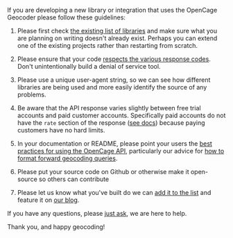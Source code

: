 If you are developing a new library or integration that uses the OpenCage Geocoder please follow these guidelines:

1. Please first check [the existing list of libraries](https://geocoder.opencagedata.com/code) and make sure what you are planning on writing doesn't already exist. Perhaps you can extend one of the existing projects rather than restarting from scratch.

2. Please ensure that your code [respects the various response codes](https://geocoder.opencagedata.com/api#codes). Don't unintentionally build a denial of service tool.

3. Please use a unique user-agent string, so we can see how different libraries are being used and more easily identify the source of any problems. 

4. Be aware that the API response varies slightly between free trial accounts and paid customer accounts. Specifically paid accounts do not have the `rate` section of the response ([see docs](https://geocoder.opencagedata.com/api#rate-limiting)) because paying customers have no hard limits. 

5. In your documentation or README, please point your users the [best practices for using the OpenCage API](https://geocoder.opencagedata.com/api#bestpractices), particularly our advice for [how to format forward geocoding queries](https://github.com/OpenCageData/opencagedata-roadmap/blob/master/query-formatting.md).  

6. Please put your source code on Github or otherwise make it open-source so others can contribute

7. Please let us know what you've built do we can [add it to the list](https://geocoder.opencagedata.com/code) and feature it on [our blog](https://blog.opencagedata.com). 

If you have any questions, please [just ask](https://geocoder.opencagedata.com/contact), we are here to help.

Thank you, and happy geocoding!
